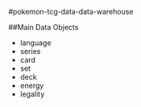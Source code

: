 #pokemon-tcg-data-data-warehouse

##Main Data Objects
- language
- series
- card
- set
- deck
- energy
- legality